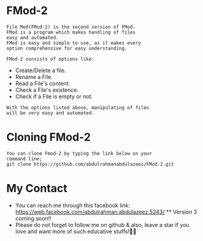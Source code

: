 # FMod-2
```
File Mod(FMod-2) is the second version of FMod.
FMod is a program which makes handling of files
easy and automated.
FMod is easy and simple to use, as it makes every
option comprehensive for easy understanding.

FMod-2 consists of options like:
```
* Create/Delete a file.
* Rename a File.
* Read a File's content.
* Check a File's existence.
* Check if a File is empty or not.
```
With the options listed above, manipulating of files
will be very easy and automated.
```

# Cloning FMod-2
```
You can clone Fmod-2 by typing the link below on your
command line; 
git clone https://github.com/abdulrahmanabdulazeez/FMod-2.git
```

# My Contact

* You can reach me through this facebook link:
 https://web.facebook.com/abdulrahman.abdulazeez.5243/
** Version 3 coming soon!!
* Please do not forget to follow me on github & also, leave 
a star if you love and want more of such educative stuffs!🙏😁
